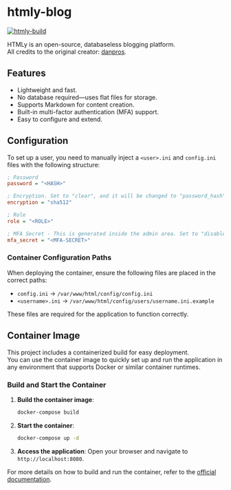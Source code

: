 # htmly-blog
[![htmly-build](https://github.com/glauciolabs/htmly-blog/actions/workflows/build.yml/badge.svg)](https://github.com/glauciolabs/htmly-blog/actions/workflows/build.yml)

HTMLy is an open-source, databaseless blogging platform.  
All credits to the original creator: [danpros](https://github.com/danpros/htmly).

## Features

- Lightweight and fast.
- No database required—uses flat files for storage.
- Supports Markdown for content creation.
- Built-in multi-factor authentication (MFA) support.
- Easy to configure and extend.

## Configuration

To set up a user, you need to manually inject a `<user>.ini` and `config.ini` files with the following structure:

```ini
; Password
password = "<HASH>"

; Encryption. Set to "clear", and it will be changed to "password_hash" automatically during login.
encryption = "sha512"

; Role
role = "<ROLE>"

; MFA Secret - This is generated inside the admin area. Set to "disabled" to turn off MFA for a user.
mfa_secret = "<MFA-SECRET>"
```

### Container Configuration Paths

When deploying the container, ensure the following files are placed in the correct paths:

- `config.ini` → `/var/www/html/config/config.ini`
- `<username>.ini` → `/var/www/html/config/users/username.ini.example`

These files are required for the application to function correctly.

## Container Image

This project includes a containerized build for easy deployment.  
You can use the container image to quickly set up and run the application in any environment that supports Docker or similar container runtimes.

### Build and Start the Container

1. **Build the container image**:
   ```bash
   docker-compose build
   ```

2. **Start the container**:
   ```bash
   docker-compose up -d
   ```

3. **Access the application**:
   Open your browser and navigate to `http://localhost:8080`.

For more details on how to build and run the container, refer to the [official documentation](https://github.com/yourusername/htmly-blog/wiki).
